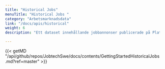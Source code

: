 ```yaml
---
title: "Historical Jobs"
menuTitle: "Historical Jobs "
category: "Arbetsmarknadsdata"
link: "/docs/apis/historical"
weight: 6
description: "Ett dataset innehållande jobbannonser publicerade på Platsbanken från 2006 till och med 2019"

---
```


{{< getMD "/api/github/repos/JobtechSwe/docs/contents/GettingStartedHistoricalJobs.md?ref=master" >}}